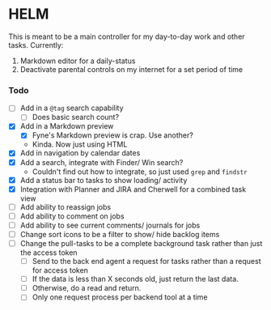 # HELM

This is meant to be a main controller for my day-to-day work and other tasks. Currently:

1. Markdown editor for a daily-status
2. Deactivate parental controls on my internet for a set period of time

### Todo

* [ ] Add in a `@tag` search capability
  * [ ] Does basic search count?
* [x] Add in a Markdown preview 
  * [x] Fyne's Markdown preview is crap. Use another?
  * Kinda. Now just using HTML
* [x] Add in navigation by calendar dates
* [x] Add a search, integrate with Finder/ Win search?
  * Couldn't find out how to integrate, so just used `grep` and `findstr`
* [x] Add a status bar to tasks to show loading/ activity
* [x] Integration with Planner and JIRA and Cherwell for a combined task view
* [ ] Add ability to reassign jobs
* [ ] Add ability to comment on jobs
* [ ] Add ability to see current comments/ journals for jobs
* [ ] Change sort icons to be a filter to show/ hide backlog items
* [ ] Change the pull-tasks to be a complete background task rather than just the access token
  * [ ] Send to the back end agent a request for tasks rather than a request for access token
  * [ ] If the data is less than X seconds old, just return the last data.
  * [ ] Otherwise, do a read and return.
  * [ ] Only one request process per backend tool at a time